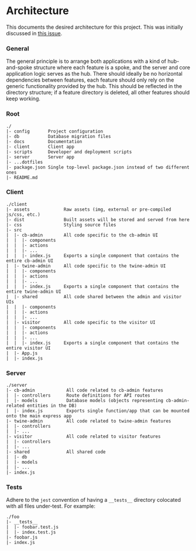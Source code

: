 # Architecture

This documents the desired architecture for this project. This was initially discussed in [this issue](https://github.com/TwinePlatform/twine-visitor/issues/212).

### General

The general principle is to arrange both applications with a kind of hub-and-spoke structure where each feature is a spoke, and the server and core application logic serves as the hub. There should ideally be no horizontal dependencies between features, each feature should only rely on the generic functionality provided by the hub. This should be reflected in the directory structure; if a feature directory is deleted, all other features should keep working.

### Root

```
./
|- config       Project configuration
|- db           Database migration files
|- docs         Documentation
|- client       Client app
|- scripts      Developer and deployment scripts
|- server       Server app
|- ...dotfiles
|- package.json Single top-level package.json instead of two different ones
|- README.md
```

### Client

```
./client
|- assets             Raw assets (img, external or pre-compiled js/css, etc.)
|- dist               Built assets will be stored and served from here
|- css                Styling source files
|- src
|  |- cb-admin        All code specific to the cb-admin UI
|  |  |- components
|  |  |- actions
|  |  |- ...
|  |  |- index.js     Exports a single component that contains the entire cb-admin UI
|  |- twine-admin     All code specific to the twine-admin UI
|  |  |- components
|  |  |- actions
|  |  |- ...
|  |  |- index.js     Exports a single component that contains the entire twine-admin UI
|  |- shared          All code shared between the admin and visitor UIs
|  |  |- components
|  |  |- actions
|  |  |- ...
|  |- visitor         All code specific to the visitor UI
|  |  |- components
|  |  |- actions
|  |  |- ...
|  |  |- index.js     Exports a single component that contains the entire visitor UI
|  |- App.js
|  |- index.js
```

### Server

```
./server
|- cb-admin            All code related to cb-admin features
|  |- controllers      Route definitions for API routes
|  |- models           Database models (objects representing cb-admin-related entities in the DB)
|  |- index.js         Exports single function/app that can be mounted onto the main express app
|- twine-admin         All code related to twine-admin features
|  |- controllers
|  |- ...
|- visitor             All code related to visitor features
|  |- controllers
|  |- ...
|- shared              All shared code
|  |- db
|  |- models
|  |- ...
|- index.js
```

### Tests

Adhere to the `jest` convention of having a `__tests__` directory colocated with all files under-test. For example:

```
./foo
|- __tests__
|  |- foobar.test.js
|  |- index.test.js
|- foobar.js
|- index.js
```
